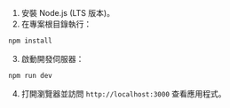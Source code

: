 1. 安裝 Node.js (LTS 版本)。
2. 在專案根目錄執行：

  ```bash
  npm install
  ```
3. 啟動開發伺服器：

  ```bash
  npm run dev
  ```
4. 打開瀏覽器並訪問 `http://localhost:3000` 查看應用程式。
